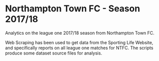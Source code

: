 # Northampton Town FC - Season 2017/18

Analytics on the league one 2017/18 season from Northampton Town FC.

Web Scraping has been used to get data from the Sporting Life Website, and specifically reports on all league one matches for NTFC. The scripts produce some dataset source files for analysis.